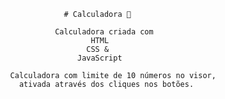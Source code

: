                           # Calculadora 🧮

                        Calculadora criada com 
                                HTML
                               CSS &
                             JavaScript

              Calculadora com limite de 10 números no visor, 
                ativada através dos cliques nos botões.
